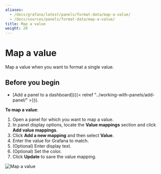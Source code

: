 ```yaml
---
aliases:
  - /docs/grafana/latest/panels/format-data/map-a-value/
  - /docs/sources/panels/format-data/map-a-value/
title: Map a value
weight: 20
---
```


# Map a value

Map a value when you want to format a single value.

## Before you begin

- [Add a panel to a dashboard]({{< relref "../working-with-panels/add-panel/" >}}).

**To map a value**:

1. Open a panel for which you want to map a value.
1. In panel display options, locate the **Value mappings** section and click **Add value mappings**.
1. Click **Add a new mapping** and then select **Value**.
1. Enter the value for Grafana to match.
1. (Optional) Enter display text.
1. (Optional) Set the color.
1. Click **Update** to save the value mapping.

![Map a value](/static/img/docs/value-mappings/map-value-8-0.png)
